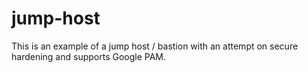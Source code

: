 # jump-host
This is an example of a jump host / bastion with an attempt on secure hardening and supports Google PAM.
